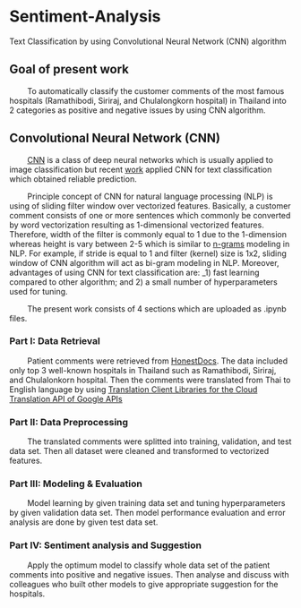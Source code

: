 # Sentiment-Analysis
Text Classification by using Convolutional Neural Network (CNN) algorithm

## Goal of present work
&emsp;&emsp; To automatically classify the customer comments of the most famous hospitals (Ramathibodi, Siriraj, and Chulalongkorn hospital) in Thailand into 2 categories as positive and negative issues by using CNN algorithm.

## Convolutional Neural Network (CNN)
&emsp;&emsp; [CNN](https://en.wikipedia.org/wiki/Convolutional_neural_network) is a class of deep neural networks which is usually applied to image classification but recent [work](https://arxiv.org/pdf/1408.5882.pdf) applied CNN for text classification which obtained reliable prediction. 

&emsp;&emsp; Principle concept of CNN for natural language processing (NLP) is using of sliding filter window over vectorized features. Basically, a customer comment consists of one or more sentences which commonly be converted by word vectorization resulting as 1-dimensional vectorized features. Therefore, width of the filter is commonly equal to 1 due to the 1-dimension whereas height is vary between 2-5 which is similar to [n-grams](https://en.wikipedia.org/wiki/N-gram) modeling in NLP. For example, if stride is equal to 1 and filter (kernel) size is 1x2, sliding window of CNN algorithm will act as bi-gram modeling in NLP. Moreover, advantages of using CNN for text classification are: _1) fast learning compared to other algorithm; and 2) a small number of hyperparameters used for tuning.

&emsp;&emsp; The present work consists of 4 sections which are uploaded as .ipynb files.

### Part I: Data Retrieval <br>
&emsp;&emsp; Patient comments were retrieved from [HonestDocs](https://www.honestdocs.co). The data included only top 3 well-known hospitals in Thailand such as Ramathibodi, Siriraj, and Chulalonkorn hospital. Then the comments were translated from Thai to English language by using [Translation Client Libraries for the Cloud Translation API of Google APIs](https://cloud.google.com/translate/docs/quickstart-client-libraries)

### Part II: Data Preprocessing <br>
&emsp;&emsp; The translated comments were splitted into training, validation, and test data set. Then all dataset were cleaned and transformed to vectorized features.

### Part III: Modeling & Evaluation <br>
&emsp;&emsp; Model learning by given training data set and tuning hyperparameters by given validation data set. Then model performance evaluation and error analysis are done by given test data set.

### Part IV: Sentiment analysis and Suggestion <br>
&emsp;&emsp; Apply the optimum model to classify whole data set of the patient comments into positive and negative issues. Then analyse and discuss with colleagues who built other models to give appropriate suggestion for the hospitals.
